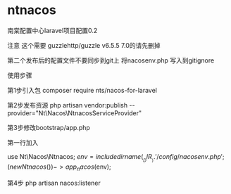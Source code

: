 # ntnacos
南棠配置中心laravel项目配置0.2

注意
这个需要   guzzlehttp/guzzle v6.5.5    7.0的请先删掉

第二个发布后的配置文件不要同步到git上
将nacosenv.php 写入到gitignore

使用步骤

第1步引入包
composer require nts/nacos-for-laravel

第2步发布资源
 php artisan vendor:publish --provider="Nt\Nacos\NtnacosServiceProvider"

第3步修改bootstrap/app.php 

第一行加入

use Nt\Nacos\Ntnacos;
$env= include dirname(__DIR__).'/config/nacosenv.php';
(new Ntnacos())->app_nacos($env);


第4步
php artisan nacos:listener
